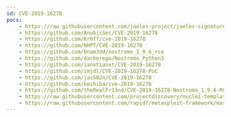 ```yaml
---
id: CVE-2019-16278
pocs:
    - https://raw.githubusercontent.com/jaeles-project/jaeles-signatures/master/cves/nostromo-rce-cve-2019-16278.yaml
    - https://github.com/AnubisSec/CVE-2019-16278
    - https://github.com/Kr0ff/cve-2019-16278
    - https://github.com/NHPT/CVE-2019-16278
    - https://github.com/Unam3dd/nostromo_1_9_6_rce
    - https://github.com/darkerego/Nostromo_Python3
    - https://github.com/ianxtianxt/CVE-2019-16278
    - https://github.com/imjdl/CVE-2019-16278-PoC
    - https://github.com/jas502n/CVE-2019-16278
    - https://github.com/keshiba/cve-2019-16278
    - https://github.com/theRealFr13nd/CVE-2019-16278-Nostromo_1.9.6-RCE
    - https://raw.githubusercontent.com/projectdiscovery/nuclei-templates/master/cves/CVE-2019-16278.yaml
    - https://raw.githubusercontent.com/rapid7/metasploit-framework/master/modules/exploits/multi/http/nostromo_code_exec.rb
---
```

